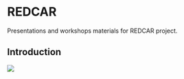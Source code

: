 # REDCAR
Presentations and workshops materials for REDCAR project.

## Introduction

![](https://github.com/mikhailsirenko/REDCAR/blob/master/figures/project_idea.png)

